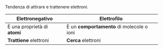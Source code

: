 Tendenza di attirare e trattenere elettroni.

| Elettronegativo              | Elettrofilo                               |
| ---------------------------- | ----------------------------------------- |
| È una proprietà di **atomi** | È un **comportamento** di molecole o ioni |
| **Trattiene** elettroni      | **Cerca** elettroni                       |
